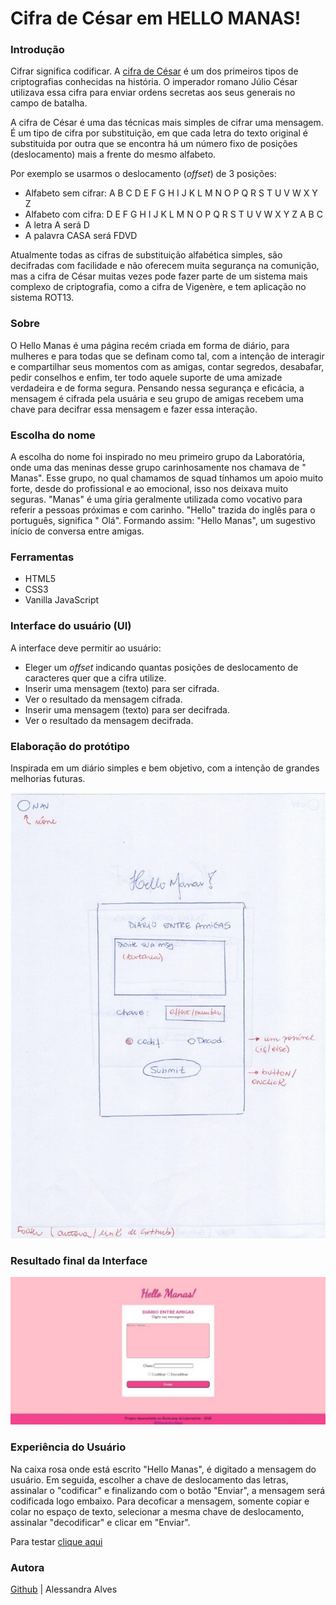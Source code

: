 # Cifra de César em HELLO MANAS!

### Introdução

Cifrar significa codificar. A [cifra de
César](https://pt.wikipedia.org/wiki/Cifra_de_C%C3%A9sar) é um dos primeiros
tipos de criptografias conhecidas na história. O imperador romano Júlio César
utilizava essa cifra para enviar ordens secretas aos seus generais no campo de
batalha.

A cifra de César é uma das técnicas mais simples de cifrar uma mensagem. É um
tipo de cifra por substituição, em que cada letra do texto original é
substituida por outra que se encontra há um número fixo de posições
(deslocamento) mais a frente do mesmo alfabeto.

Por exemplo se usarmos o deslocamento (_offset_) de 3 posições:

* Alfabeto sem cifrar: A B C D E F G H I J K L M N O P Q R S T U V W X Y Z
* Alfabeto com cifra:  D E F G H I J K L M N O P Q R S T U V W X Y Z A B C
* A letra A será D
* A palavra CASA será FDVD

Atualmente todas as cifras de substituição alfabética simples, são decifradas
com facilidade e não oferecem muita segurança na comunição, mas a cifra de César
muitas vezes pode fazer parte de um sistema mais complexo de criptografia, como
a cifra de Vigenère, e tem aplicação no sistema ROT13.

### Sobre

O Hello Manas é uma página recém criada em forma de diário, para mulheres e 
para todas que se definam como tal, com a intenção de interagir e compartilhar seus
momentos com as amigas, contar segredos, desabafar, pedir conselhos e enfim, ter todo
aquele suporte de uma amizade verdadeira e de forma segura. 
Pensando nessa segurança e eficácia, a mensagem é cifrada pela usuária e seu grupo de 
amigas recebem uma chave para decifrar essa mensagem e fazer essa interação.

### Escolha do nome 

A escolha do nome foi inspirado no meu primeiro grupo da Laboratória, onde uma das meninas 
desse grupo carinhosamente nos chamava de " Manas". Esse grupo, no qual chamamos de squad 
tínhamos um apoio muito forte, desde do profissional e ao emocional, isso nos deixava muito seguras.
"Manas" é uma gíria geralmente utilizada como vocativo para referir a pessoas próximas e com carinho.
"Hello" trazida do inglês para o português, significa " Olá". Formando assim: "Hello Manas",
um sugestivo início de conversa entre amigas.

### Ferramentas

* HTML5
* CSS3
* Vanilla JavaScript

### Interface do usuário (UI)

A interface deve permitir ao usuário:

* Eleger um _offset_ indicando quantas posições de deslocamento de caracteres
  quer que a cifra utilize.
* Inserir uma mensagem (texto) para ser cifrada.
* Ver o resultado da mensagem cifrada.
* Inserir uma mensagem (texto) para ser decifrada.
* Ver o resultado da mensagem decifrada.

### Elaboração do protótipo

Inspirada em um diário simples e bem objetivo, com a intenção de grandes melhorias futuras.

![Protótipo](src/img/prototipo.jpg)

### Resultado final da Interface

![Interface](src/img/interfaceF.jpg)

### Experiência do Usuário

Na caixa rosa onde está escrito "Hello Manas", é digitado a mensagem do usuário. Em seguida, escolher a chave de deslocamento das letras, assinalar o "codificar" e finalizando com o botão "Enviar", a mensagem será codificada logo embaixo. Para decoficar a mensagem, somente copiar e colar no espaço de texto, selecionar a mesma chave de deslocamento, assinalar "decodificar" e clicar em "Enviar".

Para testar [clique aqui](http://localhost:5000)

### Autora

[Github](https://github.com/ale-alves) | Alessandra Alves









